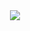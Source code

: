 <div align="center"> <img src="https://metrics.lecoq.io/WDNMD2001?template=classic&config.timezone=Asia%2FShanghai"> </div>
